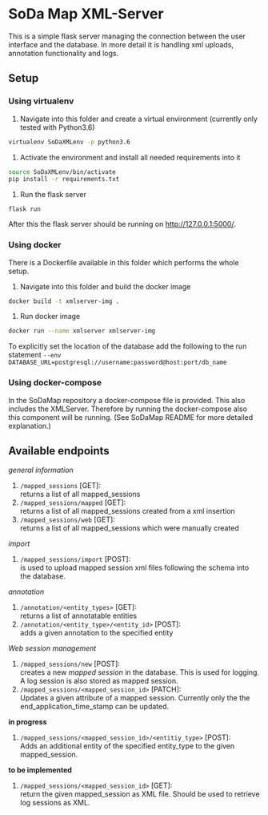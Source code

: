 # SoDa Map XML-Server

This is a simple flask server managing the connection between the user interface and the database. In more detail it is
handling xml uploads, annotation functionality and logs.

## Setup

### Using virtualenv

1. Navigate into this folder and create a virtual environment (currently only tested with Python3.6)
```bash
virtualenv SoDaXMLenv -p python3.6
```
1. Activate the environment and install all needed requirements into it
```bash
source SoDaXMLenv/bin/activate
pip install -r requirements.txt
```
1. Run the flask server
```
flask run
```
After this the flask server should be running on http://127.0.0.1:5000/.

### Using docker

There is a Dockerfile available in this folder which performs the whole setup.

1. Navigate into this folder and build the docker image
```bash
docker build -t xmlserver-img .
```
1. Run docker image
```bash
docker run --name xmlserver xmlserver-img
```
To explicitly set the location of the database add the following to the run statement
``--env DATABASE_URL=postgresql://username:password@host:port/db_name``

### Using docker-compose

In the SoDaMap repository a docker-compose file is provided. This also includes the XMLServer. Therefore by running the
docker-compose also this component will be running. (See SoDaMap README for more detailed explanation.)

## Available endpoints

*general information*
1. ``/mapped_sessions`` [GET]:  
returns a list of all mapped_sessions
1. ``/mapped_sessions/mapped`` [GET]:  
returns a list of all mapped_sessions created from a xml insertion
1. ``/mapped_sessions/web`` [GET]:  
returns a list of all mapped_sessions which were manually created

*import*
1. ``/mapped_sessions/import`` [POST]:  
is used to upload mapped session xml files following the schema into the database.

*annotation*
1. ``/annotation/<entity_types>`` [GET]:  
returns a list of annotatable entities
1. ``/annotation/<entity_type>/<entity_id>`` [POST]:  
adds a given annotation to the specified entity

*Web session management*
1. ``/mapped_sessions/new`` [POST]:  
creates a new *mapped session* in the database. This is used for logging. A log session is also stored as mapped session.
1. ``/mapped_sessions/<mapped_session_id>`` [PATCH]:  
Updates a given attribute of a mapped session. Currently only the the end_application_time_stamp can be updated.

**in progress**
1. ``/mapped_sessions/<mapped_session_id>/<entitiy_type>`` [POST]:  
Adds an additional entity of the specified entity_type to the given mapped_session.

**to be implemented**
1. ``/mapped_sessions/<mapped_session_id>`` [GET]:   
return the given mapped_session as XML file. Should be used to retrieve log sessions as XML.
